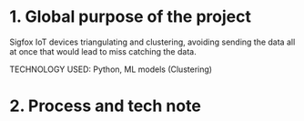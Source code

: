 # 1. Global purpose of the project

Sigfox IoT devices triangulating and clustering, avoiding sending the data all at once 
that would lead to miss catching the data.

TECHNOLOGY USED: 
Python, ML models (Clustering)

# 2. Process and tech note
